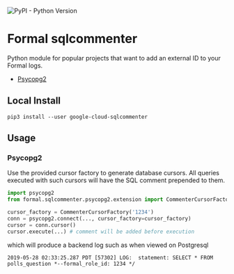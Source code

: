 ![PyPI - Python Version](https://img.shields.io/pypi/pyversions/formal-sqlcommenter)

# Formal sqlcommenter

Python module for popular projects that want to add an external ID to your Formal logs.

 * [Psycopg2](#psycopg2)

## Local Install

```shell
pip3 install --user google-cloud-sqlcommenter
```

## Usage

### Psycopg2

Use the provided cursor factory to generate database cursors. All queries executed with such cursors will have the SQL comment prepended to them.

```python
import psycopg2
from formal.sqlcommenter.psycopg2.extension import CommenterCursorFactory

cursor_factory = CommenterCursorFactory('1234')
conn = psycopg2.connect(..., cursor_factory=cursor_factory)
cursor = conn.cursor()
cursor.execute(...) # comment will be added before execution
```

which will produce a backend log such as when viewed on Postgresql
```shell
2019-05-28 02:33:25.287 PDT [57302] LOG:  statement: SELECT * FROM
polls_question *--formal_role_id: 1234 */
```

